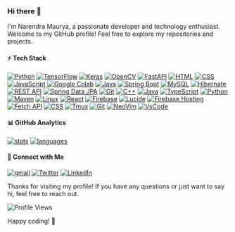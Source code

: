 ### Hi there 👋

I'm Narendra Maurya, a passionate developer and technology enthusiast. Welcome to my GitHub profile! Feel free to explore my repositories and projects.

#### ⚡ Tech Stack
  [![Python](https://img.shields.io/badge/-Python-3776AB?style=flat-square&logo=python&logoColor=white)](#) 
    [![TensorFlow](https://img.shields.io/badge/-TensorFlow-FF6F00?style=flat-square&logo=tensorflow&logoColor=white)](#) 
    [![Keras](https://img.shields.io/badge/-Keras-D00000?style=flat-square&logo=keras&logoColor=white)](#) 
    [![OpenCV](https://img.shields.io/badge/-OpenCV-5C3EE8?style=flat-square&logo=opencv&logoColor=white)](#) 
    [![FastAPI](https://img.shields.io/badge/-FastAPI-009688?style=flat-square&logo=fastapi&logoColor=white)](#)
    [![HTML](https://img.shields.io/badge/-HTML-E34F26?style=flat-square&logo=html5&logoColor=white)](#)
     [![CSS](https://img.shields.io/badge/-CSS-1572B6?style=flat-square&logo=css3&logoColor=white)](#) 
     [![JavaScript](https://img.shields.io/badge/-JavaScript-F7DF1E?style=flat-square&logo=javascript&logoColor=black)](#)
    [![Google Colab](https://img.shields.io/badge/-Google%20Colab-F9AB00?style=flat-square&logo=googlecolab&logoColor=white)](#) 
    [![Java](https://img.shields.io/badge/-Java-007396?style=flat-square&logo=java&logoColor=white)](#) 
    [![Spring Boot](https://img.shields.io/badge/-Spring%20Boot-6DB33F?style=flat-square&logo=springboot&logoColor=white)](#) 
    [![MySQL](https://img.shields.io/badge/-MySQL-4479A1?style=flat-square&logo=mysql&logoColor=white)](#) 
    [![Hibernate](https://img.shields.io/badge/-Hibernate-59666C?style=flat-square&logo=hibernate&logoColor=white)](#) 
    [![REST API](https://img.shields.io/badge/-REST%20API-009688?style=flat-square&logo=restapi&logoColor=white)](#) 
    [![Spring Data JPA](https://img.shields.io/badge/-Spring%20Data%20JPA-6DB33F?style=flat-square&logo=spring&logoColor=white)](#) 
    [![Git](https://img.shields.io/badge/-Git-F05032?style=flat-square&logo=git&logoColor=white)](#) 
    [![C++](https://img.shields.io/badge/-C++-00599C?style=flat-square&logo=c%2B%2B&logoColor=white)](#) 
     [![Java](https://img.shields.io/badge/-Java-007396?style=flat-square&logo=java&logoColor=white)](#) 
    [![TypeScript](https://img.shields.io/badge/-TypeScript-007ACC?style=flat-square&logo=typescript&logoColor=white)](#) 
    [![Python](https://img.shields.io/badge/-Python-3776AB?style=flat-square&logo=python&logoColor=white)](#) 
    [![Maven](https://img.shields.io/badge/-Maven-C71A36?style=flat-square&logo=apache-maven&logoColor=white)](#) 
    [![Linux](https://img.shields.io/badge/-Linux-FCC624?style=flat-square&logo=linux&logoColor=black)](#) 
    [![React](https://img.shields.io/badge/-React-61DAFB?style=flat-square&logo=react&logoColor=black)](#) 
    [![Firebase](https://img.shields.io/badge/-Firebase-FFCA28?style=flat-square&logo=firebase&logoColor=black)](#) 
   [![Lucide](https://img.shields.io/badge/-Lucide-FF7A02?style=flat-square&logo=lucide&logoColor=white)](#) 
    [![Firebase Hosting](https://img.shields.io/badge/-Firebase%20Hosting-FFA611?style=flat-square&logo=firebase&logoColor=black)](#) 
    [![Fetch API](https://img.shields.io/badge/-Fetch%20API-009688?style=flat-square&logo=fetchapi&logoColor=white)](#) 
    [![CSS](https://img.shields.io/badge/-CSS-1572B6?style=flat-square&logo=css3&logoColor=white)](#) 
    [![Tmux](https://img.shields.io/badge/Tmux-1BB91F?style=flat&logo=tmux&logoColor=white)](https://github.com/tmux/tmux)
     [![Git](https://img.shields.io/badge/Git-E44C30?style=flat&logo=git&logoColor=white)](https://git-scm.com/)
     [![NeoVim](https://img.shields.io/badge/NeoVim-%2357A143.svg?&style=flat&logo=neovim&logoColor=white)](https://neovim.io/)
     [![VsCode](https://img.shields.io/badge/Visual%20Studio%20Code-0078d7.svg?&style=flat&logo=visual-studio-code&logoColor=white)](https://code.visualstudio.com/)

#### 📊 GitHub Analytics

[![stats](https://github-readme-stats.vercel.app/api?username=Narennnnn&theme=gotham&show_icons=true&border_color=2e3440)](https://github.com/Narennnnn)
[![languages](https://github-readme-stats.vercel.app/api/top-langs/?username=Narennnnn&layout=compact&theme=gotham&border_color=2e3440&card_width=250)](https://github.com/Narennnnn)


#### 📱 Connect with Me

[![gmail](https://img.shields.io/badge/Gmail-D14836?style=flat&logo=gmail&logoColor=white)](mailto:mauryanarendra2003@gmail.com)
[![Twitter](https://img.shields.io/badge/-Twitter-1DA1F2?style=flat&logo=Twitter&logoColor=white)](https://twitter.com/devNarendraa)
[![LinkedIn](https://img.shields.io/badge/LinkedIn-0077B5?style=flat&logo=linkedin&logoColor=white)](https://www.linkedin.com/in/narendra-maurya-01/)


Thanks for visiting my profile! If you have any questions or just want to say hi, feel free to reach out.


![Profile Views](https://komarev.com/ghpvc/?username=Narennnnn&color=green)

Happy coding! 🚀 
